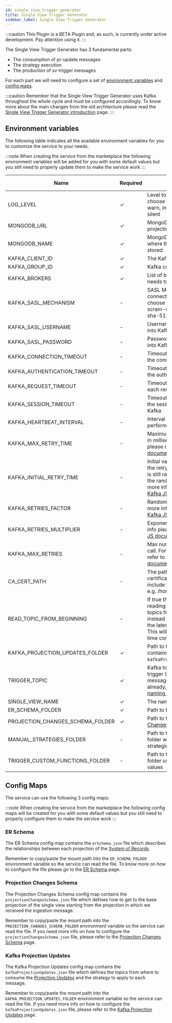 ```yaml
---
id: single_view_trigger_generator
title: Single View Trigger Generator
sidebar_label: Single View Trigger Generator
---
```


:::caution
This Plugin is a BETA Plugin and, as such, is currently under active development. Pay attention using it.
:::

The Single View Trigger Generator has 3 fundamental parts:

- The consumption of pr-update messages
- The strategy execution
- The production of sv-trigger messages

For each part we will need to configure a set of [environment variables](#environment-variables) and [config maps](#config-maps).

:::caution
Remember that the Single View Trigger Generator uses Kafka throughout the whole cycle and must be configured accordingly. To know more about the main changes from the old architecture please read the [Single View Trigger Generator introduction](/fast_data/single_view_trigger_generator.md) page.
:::

## Environment variables

The following table indicates all the available environment variables for you to customize the service to your needs.

:::note
When creating the service from the marketplace the following environment variables will be added for you with some default values but you still need to properly update them to make the service work
:::

| Name | Required | Description | Default value |
|------|----------|-------------|---------------|
| LOG_LEVEL | &check; | Level to use for logging; to choose from: error, fatal, warn, info, debug, trace, silent | silent |
| MONGODB_URL | &check; | MongoDB URL where the projections are stored | - |
| MONGODB_NAME | &check; | MongoDB Database name where the projections are stored | - |
| KAFKA_CLIENT_ID | &check; | The Kafka client identifier | - |
| KAFKA_GROUP_ID | &check; | Kafka consumer group ID | - |
| KAFKA_BROKERS | &check; | List of brokers the service needs to connect to | - |
| KAFKA_SASL_MECHANISM | - | SASL Mechanism with which connect to Kafka. You can choose between plain, scram-sha-256, scram-sha-512. | plain |
| KAFKA_SASL_USERNAME | - | Username to use for logging into Kafka | - |
| KAFKA_SASL_PASSWORD | - | Password to use for logging into Kafka | - |
| KAFKA_CONNECTION_TIMEOUT | - | Timeout in milliseconds for the connection to Kafka | 10000 |
| KAFKA_AUTHENTICATION_TIMEOUT | - | Timeout in milliseconds for the authentication to Kafka | 10000 |
| KAFKA_REQUEST_TIMEOUT | - | Timeout in milliseconds for each request to Kafka | 30000 |
| KAFKA_SESSION_TIMEOUT | - | Timeout in milliseconds for the session expiration in Kafka | 30000 |
| KAFKA_HEARTBEAT_INTERVAL | - | Interval in milliseconds to perform each heartbeat | 3000 |
| KAFKA_MAX_RETRY_TIME | - | Maximum wait time for a retry in milliseconds. For more info please refer to the [Kafka JS documentation](https://kafka.js.org/docs/configuration#default-retry) | 30000 |
| KAFKA_INITIAL_RETRY_TIME | - | Initial value used to calculate the retry in milliseconds (This is still randomized following the randomization factor). For more info please refer to the [Kafka JS documentation](https://kafka.js.org/docs/configuration#default-retry) | 300 |
| KAFKA_RETRIES_FACTOR | - | Randomization factor. For more info please refer to the [Kafka JS documentation](https://kafka.js.org/docs/configuration#default-retry)| 0.2 |
| KAFKA_RETRIES_MULTIPLIER | - | Exponential factor. For more info please refer to the [Kafka JS documentation](https://kafka.js.org/docs/configuration#default-retry)| 2 |
| KAFKA_MAX_RETRIES| - | Max number of retries per call. For more info please refer to the [Kafka JS documentation](https://kafka.js.org/docs/configuration#default-retry)| 5 |
| CA_CERT_PATH | - | The path to the CA certificate, which should include the file name as well, e.g. /home/my-ca.pem | - |
| READ_TOPIC_FROM_BEGINNING| - | If true the consumer will start reading messages from topics from the beginning, instead of the message with the latest committed offset. This will happen only the first time connecting to the topic.| false |
| KAFKA_PROJECTION_UPDATES_FOLDER | &check; | Path to the folder that contains the file `kafkaProjectionUpdates.json`. | - |
| TRIGGER_TOPIC| &check; | Kafka topic to send the sv-trigger (Projection Change) messages. If you don't have it already, checkout out the [naming convention](/fast_data/inputs_and_outputs.md#topic-naming-convention-2)| - |
| SINGLE_VIEW_NAME | &check; | The name of the Single View | - |
| ER_SCHEMA_FOLDER | &check; | Path to the [ER Schema](/fast_data/configuration/config_maps/erSchema.md) folder | - |
| PROJECTION_CHANGES_SCHEMA_FOLDER | &check; | Path to the [Projection Changes Schema](/fast_data/configuration/config_maps/projection_changes_schema.md) folder| - |
| MANUAL_STRATEGIES_FOLDER | - | Path to the custom strategies folder where the custom strategies scripts are stored| - |
| TRIGGER_CUSTOM_FUNCTIONS_FOLDER| - | Path to the custom functions folder used in `__fromFile__` values| '' |

## Config Maps

The service can use the following 3 config maps:

:::note
When creating the service from the marketplace the following config maps will be created for you with some default values but you still need to properly configure them to make the service work
:::

### ER Schema

The ER Schema config map contains the `erSchema.json` file which describes the relationships between each projection of the [System of Records](/fast_data/the_basics.md#system-of-records-sor).

Remember to copy/paste the mount path into the `ER_SCHEMA_FOLDER` environment variable so the service can read the file.
To know more on how to configure the file please go to the [ER Schema](/fast_data/configuration/config_maps/erSchema.md) page.

### Projection Changes Schema

The Projection Changes Schema config map contains the `projectionChangesSchema.json` file which defines how to get to the base projection of the single view starting from the projection in which we received the ingestion message. 

Remember to copy/paste the mount path into the `PROJECTION_CHANGES_SCHEMA_FOLDER` environment variable so the service can read the file.
If you need more info on how to configure the `projectionChangesSchema.json` file, please refer to the [Projection Changes Schema](/fast_data/configuration/config_maps/projection_changes_schema.md) page.

### Kafka Projection Updates

The Kafka Projection Updates config map contains the `kafkaProjectionUpdates.json` file which defines the topics from where to consume the [Projection Updates](/fast_data/inputs_and_outputs.md#projection-update) and the strategy to apply to each message.

Remember to copy/paste the mount path into the `KAFKA_PROJECTION_UPDATES_FOLDER` environment variable so the service can read the file.
If you need more info on how to configure the `kafkaProjectionUpdates.json` file, please refer to the [Kafka Projection Updates](/fast_data/configuration/config_maps/kafka_projection_updates.md) page.
